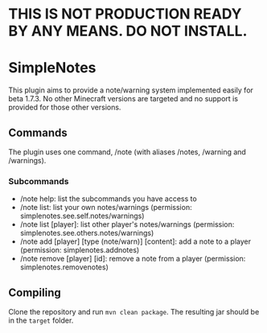 # THIS IS NOT PRODUCTION READY BY ANY MEANS. DO NOT INSTALL.

# SimpleNotes

This plugin aims to provide a note/warning system implemented easily for beta 1.7.3. No other Minecraft versions are targeted and no support is provided for those other versions.

## Commands

The plugin uses one command, /note (with aliases /notes, /warning and /warnings).

### Subcommands

- /note help: list the subcommands you have access to
- /note list: list your own notes/warnings (permission: simplenotes.see.self.notes/warnings)
- /note list [player]: list other player's notes/warnings (permission: simplenotes.see.others.notes/warnings)
- /note add [player] [type (note/warn)] [content]: add a note to a player (permission: simplenotes.addnotes)
- /note remove [player] [id]: remove a note from a player (permission: simplenotes.removenotes)

## Compiling

Clone the repository and run `mvn clean package`. The resulting jar should be in the `target` folder.
